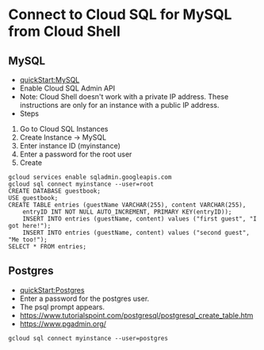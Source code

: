 # Connect to Cloud SQL for MySQL from Cloud Shell

## MySQL

- [quickStart:MySQL](https://cloud.google.com/sql/docs/mysql/connect-instance-cloud-shell)
- Enable Cloud SQL Admin API
- Note: Cloud Shell doesn't work with a private IP address. These instructions are only for an instance with a public IP address.
- Steps

1. Go to Cloud SQL Instances
2. Create Instance -> MySQL
3. Enter instance ID (myinstance)
4. Enter a password for the root user
5. Create

```
gcloud services enable sqladmin.googleapis.com
gcloud sql connect myinstance --user=root
CREATE DATABASE guestbook;
USE guestbook;
CREATE TABLE entries (guestName VARCHAR(255), content VARCHAR(255),
    entryID INT NOT NULL AUTO_INCREMENT, PRIMARY KEY(entryID));
    INSERT INTO entries (guestName, content) values ("first guest", "I got here!");
    INSERT INTO entries (guestName, content) values ("second guest", "Me too!");
SELECT * FROM entries;
```


## Postgres
- [quickStart:Postgres](https://cloud.google.com/sql/docs/postgres/connect-instance-cloud-shell)
- Enter a password for the postgres user.
- The psql prompt appears.
- https://www.tutorialspoint.com/postgresql/postgresql_create_table.htm
- https://www.pgadmin.org/

```
gcloud sql connect myinstance --user=postgres
```
